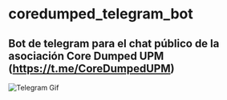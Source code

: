 # coredumped_telegram_bot
## Bot de telegram para el chat público de la asociación Core Dumped UPM (https://t.me/CoreDumpedUPM)


![Telegram Gif](https://media1.giphy.com/media/ya4eevXU490Iw/giphy.gif)

